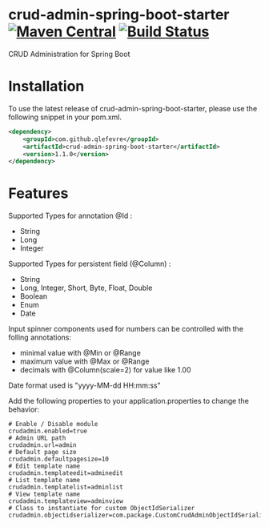 # crud-admin-spring-boot-starter [![Maven Central](https://maven-badges.herokuapp.com/maven-central/com.github.qlefevre/crud-admin-spring-boot-starter/badge.svg)](https://maven-badges.herokuapp.com/maven-central/com.github.qlefevre/crud-admin-spring-boot-starter) [![Build Status](https://travis-ci.org/qlefevre/crud-admin-spring-boot-starter.svg)](https://travis-ci.org/qlefevre/crud-admin-spring-boot-starter)
CRUD Administration for Spring Boot

# Installation
To use the latest release of crud-admin-spring-boot-starter, please use the following snippet in your pom.xml.
```xml
<dependency>
    <groupId>com.github.qlefevre</groupId>
    <artifactId>crud-admin-spring-boot-starter</artifactId>
    <version>1.1.0</version>
</dependency>
```
# Features

Supported Types for annotation @Id : 
* String
* Long
* Integer

Supported Types for persistent field (@Column) :
* String
* Long, Integer, Short, Byte, Float, Double
* Boolean
* Enum
* Date

Input spinner components used for numbers can be controlled with the folling annotations:
* minimal value with @Min or @Range
* maximum value with @Max or @Range
* decimals with @Column(scale=2) for value like 1.00

Date format used is "yyyy-MM-dd HH:mm:ss"

Add the following properties to your application.properties to change the behavior:
```properties
# Enable / Disable module
crudadmin.enabled=true
# Admin URL path
crudadmin.url=admin
# Default page size
crudadmin.defaultpagesize=10
# Edit template name
crudadmin.templateedit=adminedit
# List template name
crudadmin.templatelist=adminlist  
# View template name
crudadmin.templateview=adminview
# Class to instantiate for custom ObjectIdSerializer
crudadmin.objectidserializer=com.package.CustomCrudAdminObjectIdSerializer
``` 
